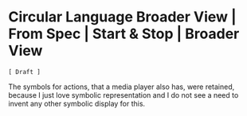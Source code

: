 Circular Language Broader View | From Spec | Start & Stop | Broader View
========================================================================

`[ Draft ]`

The symbols for actions, that a media player also has, were retained, because I just love symbolic representation and I do not see a need to invent any other symbolic display for this.
